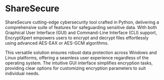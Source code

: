 # ShareSecure

ShareSecure cutting-edge cybersecurity tool crafted in Python, delivering a comprehensive suite of features for safeguarding sensitive data. With both Graphical User Interface (GUI) and Command-Line Interface (CLI) support, EncryptXpert empowers users to encrypt and decrypt files effortlessly using advanced AES-EAX or AES-GCM algorithms.

This versatile solution ensures robust data protection across Windows and Linux platforms, offering a seamless user experience regardless of the operating system. The intuitive GUI interface simplifies encryption tasks, providing clear options for customizing encryption parameters to suit individual needs.
